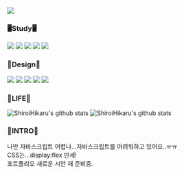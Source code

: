 

<!--
**ShiroiHikaru/ShiroiHikaru** is a ✨ _special_ ✨ repository because its `README.md` (this file) appears on your GitHub profile.

Here are some ideas to get you started:

- 🔭 I’m currently working on ...
- 🌱 I’m currently learning ...
- 👯 I’m looking to collaborate on ...
- 🤔 I’m looking for help with ...
- 💬 Ask me about ...
- 📫 How to reach me: ...
- 😄 Pronouns: ...
- ⚡ Fun fact: ...
-->



<!-- 캡슐랜더 시작 -->
<img src="https://capsule-render.vercel.app/api?type=Waving&color=0:ffffff,100:c3bdf4&height=300&section=header&text=SHIROI%20HIKARU&fontSize=90&animation=fadeIn" />


<!-- 스킬캡션 -->
<div>
  <h3>🖥Study🖥</h3>
    <img src="https://img.shields.io/badge/HTML5-E34F26?style=flat&logo=HTML5&logoColor=ffffff"/>
    <img src="https://img.shields.io/badge/CSS3-1572B6?style=flat&logo=CSS3&logoColor=ffffff"/> 
    <img src="https://img.shields.io/badge/JAVASCRIPT-F7DF1E?style=flat&logo=JAVASCRIPT&logoColor=141414"/>  
    <img src="https://img.shields.io/badge/JQUERY-0769AD?style=flat&logo=JQUERY&logoColor=ffffff"/> 
    <img src="https://img.shields.io/badge/XAMPP-ffffff?style=flat&logo=XAMPP&logoColor=FB7A24"/>
</div>

<div>
  <h3>🎨Design🎨</h3>
    <img src="https://img.shields.io/badge/Adobe Creative Cloud-EC1C24?style=flat&logo=Adobe Creative Cloud&logoColor=ffffff"/>  
    <img src="https://img.shields.io/badge/Adobe Photoshop-31A8FF?style=flat&logo=Adobe Photoshop&logoColor=ffffff"/>  
    <img src="https://img.shields.io/badge/Adobe Illustrator-FF9A00?style=flat&logo=Adobe Illustrator&logoColor=ffffff"/>
    <img src="https://img.shields.io/badge/Adobe XD-FF61F6?style=flat&logo=Adobe XD&logoColor=ffffff"/>
    <img src="https://img.shields.io/badge/FIGMA-F24E1E?style=flat&logo=FIGMA&logoColor=ffffff"/>
</div>


<div>
  <h3>🎏LIFE🎏</h3>
</div>


<!-- 스테이터스 -->
![ShiroiHikaru's github stats](https://github-readme-stats.vercel.app/api?username=ShiroiHikaru&show_icons=true)  ![ShiroiHikaru's github stats](https://github-readme-stats.vercel.app/api/top-langs/?username=ShiroiHikaru&show_icons=true&hide_border=true&title_color=004386&icon_color=004386&layout=compact)




  <div>
     <h3>📌INTRO📌</h3>
        나만 자바스크립트 어렵나...자바스크립트를 어려워하고 있어요..ㅠㅠ<br>
        CSS는...display:flex 만세!<br>
        포트폴리오 새로운 시안 재 준비중.
</div>

